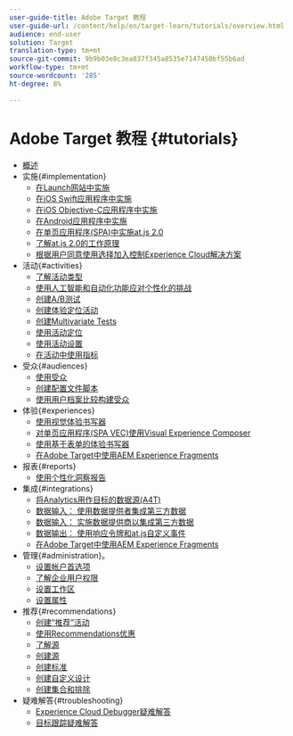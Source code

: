 ```yaml
---
user-guide-title: Adobe Target 教程
user-guide-url: /content/help/en/target-learn/tutorials/overview.html
audience: end-user
solution: Target
translation-type: tm+mt
source-git-commit: 9b9b03e8c3ea837f345a8535e7147450bf55b6ad
workflow-type: tm+mt
source-wordcount: '285'
ht-degree: 8%

---
```



# Adobe Target 教程 {#tutorials}

+ [概述](../overview.md)
+ 实施{#implementation}
   + [在Launch网站中实施](https://docs.adobe.com/content/help/en/experience-cloud/implementing-in-websites-with-launch/index.html)
   + [在iOS Swift应用程序中实施](https://docs.adobe.com/content/help/en/experience-cloud/implementing-in-mobile-ios-swift-apps-with-launch/index.html)
   + [在iOS Objective-C应用程序中实施](https://docs.adobe.com/content/help/en/experience-cloud/implementing-in-mobile-ios-objective-c-apps-with-launch/index.html)
   + [在Android应用程序中实施](https://docs.adobe.com/content/help/en/experience-cloud/implementing-in-mobile-android-apps-with-launch/index.html)
   + [在单页应用程序(SPA)中实施at.js 2.0](../implementation/implement-atjs-20-in-a-single-page-application.md)
   + [了解at.js 2.0的工作原理](../implementation/understanding-how-atjs-20-works.md)
   + [根据用户同意使用选择加入控制Experience Cloud解决方案](https://docs.adobe.com/content/help/en/core-services-learn/tutorials/id-service/use-opt-in-to-control-experience-cloud-activities-based-on-user-consent.html)
+ 活动{#activities}
   + [了解活动类型](../activities/understanding-the-types-of-activities.md)
   + [使用人工智能和自动化功能应对个性化的挑战](../activities/use-the-artificial-intelligence-and-automation-capabilities-to-meet-the-challenges-of-personalization.md)
   + [创建A/B测试](../activities/create-ab-tests.md)
   + [创建体验定位活动](../activities/create-experience-targeting-activities.md)
   + [创建Multivariate Tests](../activities/create-multivariate-tests.md)
   + [使用活动定位](../activities/use-activity-targeting.md)
   + [使用活动设置](../activities/use-activity-settings.md)
   + [在活动中使用指标](../activities/use-metrics-in-activities.md)
+ 受众{#audiences}
   + [使用受众](../audiences/use-audiences.md)
   + [创建配置文件脚本](../audiences/create-profile-scripts.md)
   + [使用用户档案比较构建受众](../audiences/use-profile-comparison-to-build-audiences.md)
+ 体验{#experiences}
   + [使用视觉体验书写器](../experiences/use-the-visual-experience-composer.md)
   + [对单页应用程序(SPA VEC)使用Visual Experience Composer](../experiences/use-the-visual-experience-composer-for-single-page-applications.md)
   + [使用基于表单的体验书写器](../experiences/use-the-form-based-experience-composer.md)
   + [在Adobe Target中使用AEM Experience Fragments](https://helpx.adobe.com/experience-manager/kt/sites/using/experience-fragment-target-offer-feature-video-use.html)
+ 报表{#reports}
   + [使用个性化洞察报告](../reports/use-the-personalization-insights-reports.md)
+ 集成{#integrations}
   + [将Analytics用作目标的数据源(A4T)](../integrations/use-analytics-as-a-data-source-a4t.md)
   + [数据输入： 使用数据提供者集成第三方数据](../integrations/use-data-providers-to-integrate-third-party-data.md)
   + [数据输入： 实施数据提供商以集成第三方数据](../integrations/implement-data-providers-to-integrate-third-party-data.md)
   + [数据输出： 使用响应令牌和at.js自定义事件](../integrations/use-response-tokens-and-atjs-custom-events.md)
   + [在Adobe Target中使用AEM Experience Fragments](https://helpx.adobe.com/experience-manager/kt/sites/using/experience-fragment-target-offer-feature-video-use.html)
+ 管理{#administration}。
   + [设置帐户首选项](../administration/set-up-account-preferences.md)
   + [了解企业用户权限](../administration/understanding-enterprise-user-permissions.md)
   + [设置工作区](../administration/set-up-workspaces.md)
   + [设置属性](../administration/set-up-properties.md)
+ 推荐{#recommendations}
   + [创建“推荐”活动](../recommendations/create-a-recommendations-activity.md)
   + [使用Recommendations优惠](../recommendations/use-recommendations-offers.md)
   + [了解源](../recommendations/understanding-feeds.md)
   + [创建源](../recommendations/create-a-feed.md)
   + [创建标准](../recommendations/create-criteria.md)
   + [创建自定义设计](../recommendations/create-custom-designs.md)
   + [创建集合和排除](../recommendations/create-collections-and-exclusions.md)
+ 疑难解答{#troubleshooting}
   + [Experience Cloud Debugger疑难解答](../troubleshooting/troubleshoot-with-the-experience-cloud-debugger.md)
   + [目标跟踪疑难解答](../troubleshooting/troubleshoot-with-target-traces.md)
